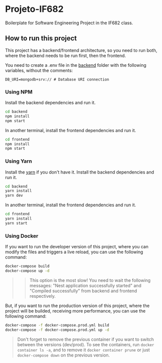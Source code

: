 # Projeto-IF682
Boilerplate for Software Engineering Project in the IF682 class.

## How to run this project

This project has a backend/frontend architecture, so you need to run both, where the backend needs to be run first, then the frontend.

You need to create a .env file in the [backend](./backend/) folder with the following variables, without the comments:

```env
DB_URI=mongodb+srv:// # Database URI connection
```

### Using NPM

Install the backend dependencies and run it.
```bash
cd backend
npm install
npm start
```

In another terminal, install the frontend dependencies and run it.
```bash
cd frontend
npm install
npm start
```

### Using Yarn

Install the [yarn](https://classic.yarnpkg.com/en/) if you don't have it.
Install the backend dependencies and run it.
```bash
cd backend
yarn install
yarn dev
```

In another terminal, install the frontend dependencies and run it.
```bash
cd frontend
yarn install
yarn start
```

### Using Docker 

If you want to run the developer version of this project, where you can modify the files and triggers a live reload, you can use the following command:
```bash
docker-compose build
docker-compose up -d
```

>> This option is the most slow! You need to wait the following messages: "Nest application successfully started" and "Compiled successfully" from backend and frontend respectively.

But, if you want to run the production version of this project, where the project will be builded, receiving more performance, you can use the following command:
```bash
docker-compose -f docker-compose.prod.yml build
docker-compose -f docker-compose.prod.yml up -d
```

> Don't forget to remove the previous container if you want to switch between the versions (dev/prod). To see the containers, run `docker container ls -a`, and to remove it `docker container prune` or just `docker-compose down` on the previous version.

